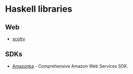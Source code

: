 # Haskell libraries

## Web

- [scotty](https://github.com/scotty-web/scotty)

## SDKs

- [Amazonka](https://github.com/brendanhay/amazonka) - Comprehensive Amazon Web Services SDK.

